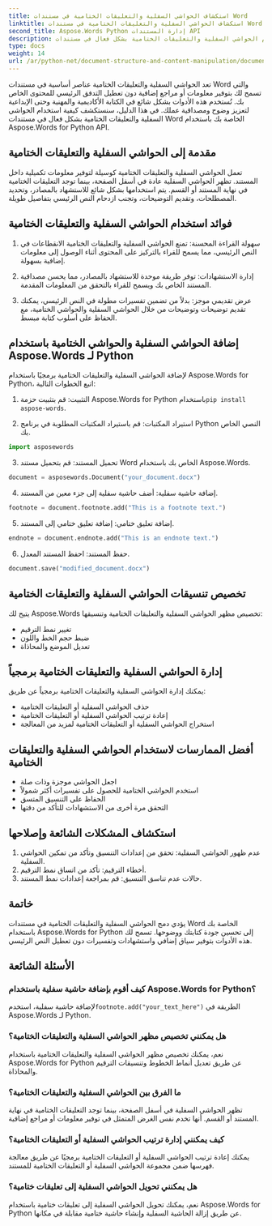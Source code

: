 ```yaml
---
title: استكشاف الحواشي السفلية والتعليقات الختامية في مستندات Word
linktitle: استكشاف الحواشي السفلية والتعليقات الختامية في مستندات Word
second_title: Aspose.Words Python إدارة المستندات API
description: اكتشف كيفية استخدام الحواشي السفلية والتعليقات الختامية بشكل فعال في مستندات Word باستخدام Aspose.Words for Python. تعلم كيفية إضافة هذه العناصر وتخصيصها وإدارتها برمجيًا.
type: docs
weight: 14
url: /ar/python-net/document-structure-and-content-manipulation/document-footnotes-endnotes/
---
```


تعد الحواشي السفلية والتعليقات الختامية عناصر أساسية في مستندات Word والتي تسمح لك بتوفير معلومات أو مراجع إضافية دون تعطيل التدفق الرئيسي للمحتوى الخاص بك. تُستخدم هذه الأدوات بشكل شائع في الكتابة الأكاديمية والمهنية وحتى الإبداعية لتعزيز وضوح ومصداقية عملك. في هذا الدليل، سنستكشف كيفية استخدام الحواشي السفلية والتعليقات الختامية بشكل فعال في مستندات Word الخاصة بك باستخدام Aspose.Words for Python API.

## مقدمة إلى الحواشي السفلية والتعليقات الختامية

تعمل الحواشي السفلية والتعليقات الختامية كوسيلة لتوفير معلومات تكميلية داخل المستند. تظهر الحواشي السفلية عادة في أسفل الصفحة، بينما توجد التعليقات الختامية في نهاية المستند أو القسم. يتم استخدامها بشكل شائع للاستشهاد بالمصادر، وتحديد المصطلحات، وتقديم التوضيحات، وتجنب ازدحام النص الرئيسي بتفاصيل طويلة.

## فوائد استخدام الحواشي السفلية والتعليقات الختامية

1. سهولة القراءة المحسنة: تمنع الحواشي السفلية والتعليقات الختامية الانقطاعات في النص الرئيسي، مما يسمح للقراء بالتركيز على المحتوى أثناء الوصول إلى معلومات إضافية بسهولة.

2. إدارة الاستشهادات: توفر طريقة موحدة للاستشهاد بالمصادر، مما يحسن مصداقية المستند الخاص بك ويسمح للقراء بالتحقق من المعلومات المقدمة.

3. عرض تقديمي موجز: بدلاً من تضمين تفسيرات مطولة في النص الرئيسي، يمكنك تقديم توضيحات وتوضيحات من خلال الحواشي السفلية والحواشي الختامية، مع الحفاظ على أسلوب كتابة مبسط.

## إضافة الحواشي السفلية والحواشي الختامية باستخدام Aspose.Words لـ Python

لإضافة الحواشي السفلية والتعليقات الختامية برمجيًا باستخدام Aspose.Words for Python، اتبع الخطوات التالية:

1.  التثبيت: قم بتثبيت حزمة Aspose.Words for Python باستخدام`pip install aspose-words`.

2. استيراد المكتبات: قم باستيراد المكتبات المطلوبة في برنامج Python النصي الخاص بك.
```python
import asposewords
```

3. تحميل المستند: قم بتحميل مستند Word الخاص بك باستخدام Aspose.Words.
```python
document = asposewords.Document("your_document.docx")
```

4. إضافة حاشية سفلية: أضف حاشية سفلية إلى جزء معين من المستند.
```python
footnote = document.footnote.add("This is a footnote text.")
```

5. إضافة تعليق ختامي: إضافة تعليق ختامي إلى المستند.
```python
endnote = document.endnote.add("This is an endnote text.")
```

6. حفظ المستند: احفظ المستند المعدل.
```python
document.save("modified_document.docx")
```

## تخصيص تنسيقات الحواشي السفلية والتعليقات الختامية

يتيح لك Aspose.Words تخصيص مظهر الحواشي السفلية والتعليقات الختامية وتنسيقها:

- تغيير نمط الترقيم
- ضبط حجم الخط واللون
- تعديل الموضع والمحاذاة

## إدارة الحواشي السفلية والتعليقات الختامية برمجياً

يمكنك إدارة الحواشي السفلية والتعليقات الختامية برمجياً عن طريق:

- حذف الحواشي السفلية أو التعليقات الختامية
- إعادة ترتيب الحواشي السفلية أو التعليقات الختامية
- استخراج الحواشي السفلية أو التعليقات الختامية لمزيد من المعالجة

## أفضل الممارسات لاستخدام الحواشي السفلية والتعليقات الختامية

- اجعل الحواشي موجزة وذات صلة
- استخدم الحواشي الختامية للحصول على تفسيرات أكثر شمولاً
- الحفاظ على التنسيق المتسق
- التحقق مرة أخرى من الاستشهادات للتأكد من دقتها

## استكشاف المشكلات الشائعة وإصلاحها

1. عدم ظهور الحواشي السفلية: تحقق من إعدادات التنسيق وتأكد من تمكين الحواشي السفلية.
2. أخطاء الترقيم: تأكد من اتساق نمط الترقيم.
3. حالات عدم تناسق التنسيق: قم بمراجعة إعدادات نمط المستند.

## خاتمة

يؤدي دمج الحواشي السفلية والتعليقات الختامية في مستندات Word الخاصة بك باستخدام Aspose.Words for Python إلى تحسين جودة كتابتك ووضوحها. تسمح لك هذه الأدوات بتوفير سياق إضافي واستشهادات وتفسيرات دون تعطيل النص الرئيسي.

## الأسئلة الشائعة

### كيف أقوم بإضافة حاشية سفلية باستخدام Aspose.Words for Python؟

 لإضافة حاشية سفلية، استخدم`footnote.add("your_text_here")` الطريقة في Aspose.Words لـ Python.

### هل يمكنني تخصيص مظهر الحواشي السفلية والتعليقات الختامية؟

نعم، يمكنك تخصيص مظهر الحواشي السفلية والتعليقات الختامية باستخدام Aspose.Words for Python عن طريق تعديل أنماط الخطوط وتنسيقات الترقيم والمحاذاة.

### ما الفرق بين الحواشي السفلية والتعليقات الختامية؟

تظهر الحواشي السفلية في أسفل الصفحة، بينما توجد التعليقات الختامية في نهاية المستند أو القسم. أنها تخدم نفس الغرض المتمثل في توفير معلومات أو مراجع إضافية.

### كيف يمكنني إدارة ترتيب الحواشي السفلية أو التعليقات الختامية؟

يمكنك إعادة ترتيب الحواشي السفلية أو التعليقات الختامية برمجيًا عن طريق معالجة فهرسها ضمن مجموعة الحواشي السفلية أو التعليقات الختامية للمستند.

### هل يمكنني تحويل الحواشي السفلية إلى تعليقات ختامية؟

نعم، يمكنك تحويل الحواشي السفلية إلى تعليقات ختامية باستخدام Aspose.Words for Python عن طريق إزالة الحاشية السفلية وإنشاء حاشية ختامية مقابلة في مكانها.